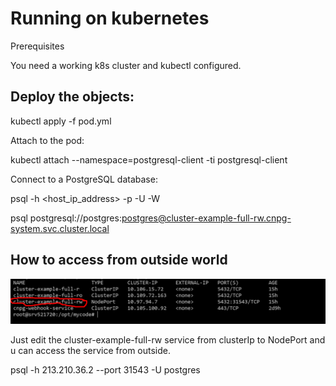 # Running on kubernetes

Prerequisites

You need a working k8s cluster and kubectl configured.

## Deploy the objects:

kubectl apply -f pod.yml

Attach to the pod:

kubectl attach --namespace=postgresql-client -ti postgresql-client

Connect to a PostgreSQL database:

psql -h <host_ip_address> -p <port> -U <user> -W

psql postgresql://postgres:postgres@cluster-example-full-rw.cnpg-system.svc.cluster.local

## How to access from outside world

![alt text](image.png)

Just edit the cluster-example-full-rw service from clusterIp to NodePort and u can access the service from outside.

psql -h 213.210.36.2 --port 31543 -U postgres
